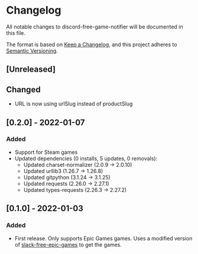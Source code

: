 # Changelog

All notable changes to discord-free-game-notifier will be documented in this file.

The format is based on [Keep a Changelog](https://keepachangelog.com/en/1.0.0/),
and this project adheres to [Semantic Versioning](https://semver.org/spec/v2.0.0.html).

## [Unreleased]

## Changed

- URL is now using urlSlug instead of productSlug

## [0.2.0] - 2022-01-07

### Added

- Support for Steam games
- Updated dependencies (0 installs, 5 updates, 0 removals):
  - Updated charset-normalizer (2.0.9 -> 2.0.10)
  - Updated urllib3 (1.26.7 -> 1.26.8)
  - Updated gitpython (3.1.24 -> 3.1.25)
  - Updated requests (2.26.0 -> 2.27.1)
  - Updated types-requests (2.26.3 -> 2.27.2)

## [0.1.0] - 2022-01-03

### Added

- First release. Only supports Epic Games games.
  Uses a modified version of [slack-free-epic-games](https://github.com/andrewguest/slack-free-epic-games) to get the games.
